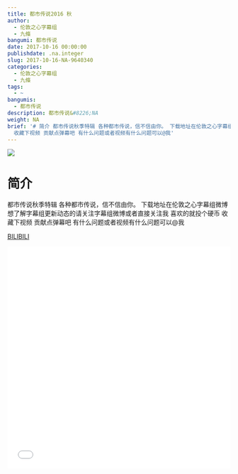 ```yaml
---
title: 都市传说2016 秋
author:
  - 伦敦之心字幕组
  - 九條
bangumi: 都市传说
date: 2017-10-16 00:00:00
publishdate: .na.integer
slug: 2017-10-16-NA-9640340
categories:
  - 伦敦之心字幕组
  - 九條
tags:
  - ~
bangumis:
  - 都市传说
description: 都市传说&#8226;NA
weight: NA
brief: '# 简介 都市传说秋季特辑 各种都市传说，信不信由你。 下载地址在伦敦之心字幕组微博 想了解字幕组更新动态的请关注字幕组微博或者直接关注我 喜欢的就投个硬币
  收藏下视频 贡献点弹幕吧 有什么问题或者视频有什么问题可以@我'
---
```


![](https://i.imgur.com/jgin132.jpg)

# 简介  
都市传说秋季特辑 各种都市传说，信不信由你。 
下载地址在伦敦之心字幕组微博 想了解字幕组更新动态的请关注字幕组微博或者直接关注我 喜欢的就投个硬币 收藏下视频 贡献点弹幕吧
有什么问题或者视频有什么问题可以@我

  [BILIBILI](https://www.bilibili.com/video/av9640340/)


<div class="vcontainer">  <iframe class='video' src="//www.bilibili.com/blackboard/player.html?aid=9640340" width="100%" height="500" frameborder="0" allowfullscreen="allowfullscreen"></iframe></div>
